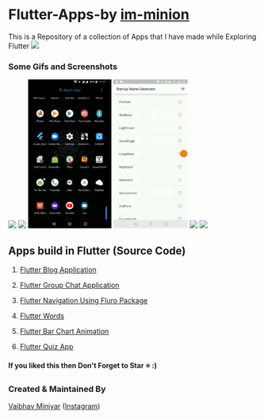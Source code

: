 # Flutter-Apps-by [im-minion](https://github.com/im-minion)

This is a Repository of a collection of Apps that I have made while Exploring Flutter
<img src = "https://github.com/hi-manshu/Flutter-Apps-Collection/blob/master/flutterheader.png">

### Some Gifs and Screenshots

<img src="https://github.com/im-minion/Flutter-Blog-App-Firebase/blob/master/gif_image.gif" height="300em"> <img src="https://github.com/im-minion/Flutter-Chat-App/blob/master/chat_screenshot.jpg" height="300em"> 
<img src="https://github.com/im-minion/Fluro-package-implementation/blob/master/demo.gif" height="300em">
<img src="https://github.com/im-minion/WordsApp-Flutter/blob/master/words_app.gif" height="300em">
<img src="https://github.com/im-minion/BarChartAnimation-Flutter/blob/master/bar_chart.gif" height="300em">
<img src ="https://github.com/im-minion/Quiz-App_Flutter/blob/master/quiz_app.gif" height = "300em">


## Apps build in Flutter (Source Code)

1.  [Flutter Blog Application](https://github.com/im-minion/Flutter-Blog-App-Firebase)

1.  [Flutter Group Chat Application](https://github.com/im-minion/Flutter-Chat-App)

1.  [Flutter Navigation Using Fluro Package](https://github.com/im-minion/Fluro-package-implementation)

1.  [Flutter Words](https://github.com/im-minion/WordsApp-Flutter)

1.  [Flutter Bar Chart Animation](https://github.com/im-minion/BarChartAnimation-Flutter)

1.  [Flutter Quiz App](https://github.com/im-minion/Quiz-App_Flutter)

#### If you liked this then Don't Forget to Star :star: :)

### Created & Maintained By

[Vaibhav Miniyar](https://github.com/im-minion)
([Instagram](https://www.instagram.com/im.minion))
